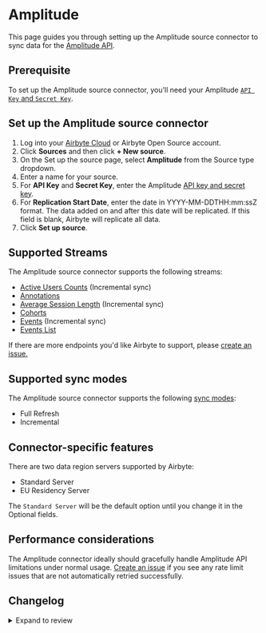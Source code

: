 # Amplitude

This page guides you through setting up the Amplitude source connector to sync data for the [Amplitude API](https://www.docs.developers.amplitude.com/analytics/apis/http-v2-api/).

## Prerequisite

To set up the Amplitude source connector, you'll need your Amplitude [`API Key` and `Secret Key`](https://help.amplitude.com/hc/en-us/articles/360058073772-Create-and-manage-organizations-and-projects#view-and-edit-your-project-information).

## Set up the Amplitude source connector

1. Log into your [Airbyte Cloud](https://cloud.airbyte.com/workspaces) or Airbyte Open Source account.
2. Click **Sources** and then click **+ New source**.
3. On the Set up the source page, select **Amplitude** from the Source type dropdown.
4. Enter a name for your source.
5. For **API Key** and **Secret Key**, enter the Amplitude [API key and secret key](https://help.amplitude.com/hc/en-us/articles/360058073772-Create-and-manage-organizations-and-projects#view-and-edit-your-project-information).
6. For **Replication Start Date**, enter the date in YYYY-MM-DDTHH:mm:ssZ format. The data added on and after this date will be replicated. If this field is blank, Airbyte will replicate all data.
7. Click **Set up source**.

## Supported Streams

The Amplitude source connector supports the following streams:

- [Active Users Counts](https://www.docs.developers.amplitude.com/analytics/apis/dashboard-rest-api/#get-active-and-new-user-counts) \(Incremental sync\)
- [Annotations](https://www.docs.developers.amplitude.com/analytics/apis/chart-annotations-api/#get-all-chart-annotations)
- [Average Session Length](https://www.docs.developers.amplitude.com/analytics/apis/dashboard-rest-api/#get-average-session-length) \(Incremental sync\)
- [Cohorts](https://www.docs.developers.amplitude.com/analytics/apis/behavioral-cohorts-api/#get-all-cohorts-response)
- [Events](https://www.docs.developers.amplitude.com/analytics/apis/export-api/#response-schema) \(Incremental sync\)
- [Events List](https://amplitude.com/docs/apis/analytics/dashboard-rest#get-events-list)

If there are more endpoints you'd like Airbyte to support, please [create an issue.](https://github.com/airbytehq/airbyte/issues/new/choose)

<!-- env:oss -->

## Supported sync modes

The Amplitude source connector supports the following [sync modes](https://docs.airbyte.com/cloud/core-concepts#connection-sync-modes):

- Full Refresh
- Incremental

## Connector-specific features

There are two data region servers supported by Airbyte:

- Standard Server
- EU Residency Server

The `Standard Server` will be the default option until you change it in the Optional fields.

## Performance considerations

The Amplitude connector ideally should gracefully handle Amplitude API limitations under normal usage. [Create an issue](https://github.com/airbytehq/airbyte/issues/new/choose) if you see any rate limit issues that are not automatically retried successfully.

## Changelog

<details>
  <summary>Expand to review</summary>

| Version    | Date       | Pull Request                                             | Subject                                                                                                                                                                |
|:-----------|:-----------| :------------------------------------------------------- |:-----------------------------------------------------------------------------------------------------------------------------------------------------------------------|
| 0.7.21 | 2025-10-07 | [67159](https://github.com/airbytehq/airbyte/pull/67159) | Update dependencies |
| 0.7.20 | 2025-09-30 | [62537](https://github.com/airbytehq/airbyte/pull/62537) | Update dependencies |
| 0.7.19 | 2025-09-08 | [65994](https://github.com/airbytehq/airbyte/pull/65994) | Update to CDK v7 |
| 0.7.18 | 2025-06-28 | [62135](https://github.com/airbytehq/airbyte/pull/62135) | Update dependencies |
| 0.7.17 | 2025-06-21 | [61897](https://github.com/airbytehq/airbyte/pull/61897) | Update dependencies |
| 0.7.16 | 2025-06-15 | [60600](https://github.com/airbytehq/airbyte/pull/60600) | Update dependencies |
| 0.7.15 | 2025-05-23 | [60887](https://github.com/airbytehq/airbyte/pull/60887) | Fix cohorts extractor field_path |
| 0.7.14 | 2025-05-10 | [59808](https://github.com/airbytehq/airbyte/pull/59808) | Update dependencies |
| 0.7.13 | 2025-05-03 | [59369](https://github.com/airbytehq/airbyte/pull/59369) | Update dependencies |
| 0.7.12 | 2025-04-26 | [58709](https://github.com/airbytehq/airbyte/pull/58709) | Update dependencies |
| 0.7.11 | 2025-04-19 | [58264](https://github.com/airbytehq/airbyte/pull/58264) | Update dependencies |
| 0.7.10 | 2025-04-12 | [57605](https://github.com/airbytehq/airbyte/pull/57605) | Update dependencies |
| 0.7.9 | 2025-04-05 | [57173](https://github.com/airbytehq/airbyte/pull/57173) | Update dependencies |
| 0.7.8 | 2025-03-29 | [56591](https://github.com/airbytehq/airbyte/pull/56591) | Update dependencies |
| 0.7.7 | 2025-03-22 | [56132](https://github.com/airbytehq/airbyte/pull/56132) | Update dependencies |
| 0.7.6 | 2025-03-08 | [55359](https://github.com/airbytehq/airbyte/pull/55359) | Update dependencies |
| 0.7.5 | 2025-03-01 | [54883](https://github.com/airbytehq/airbyte/pull/54883) | Update dependencies |
| 0.7.4 | 2025-02-22 | [54247](https://github.com/airbytehq/airbyte/pull/54247) | Update dependencies |
| 0.7.3 | 2025-02-15 | [52939](https://github.com/airbytehq/airbyte/pull/52939) | Update dependencies |
| 0.7.2 | 2025-02-13 | [53655](https://github.com/airbytehq/airbyte/pull/53655) | Fix CDK breaking change |
| 0.7.1 | 2025-01-25 | [52213](https://github.com/airbytehq/airbyte/pull/52213) | Update dependencies |
| 0.7.0 | 2025-01-24 | [52144](https://github.com/airbytehq/airbyte/pull/52144) | Promoting release candidate 0.7.0-rc.1 to a main version. |
| 0.7.0-rc.1 | 2025-01-17 | [51601](https://github.com/airbytehq/airbyte/pull/51601) | Migrates to manifest-only                                                                                                                                              |
| 0.6.19     | 2025-01-18 | [51723](https://github.com/airbytehq/airbyte/pull/51723) | Update dependencies                                                                                                                                                    |
| 0.6.18     | 2025-01-11 | [51288](https://github.com/airbytehq/airbyte/pull/51288) | Update dependencies                                                                                                                                                    |
| 0.6.17     | 2025-01-04 | [50906](https://github.com/airbytehq/airbyte/pull/50906) | Update dependencies                                                                                                                                                    |
| 0.6.16     | 2024-12-28 | [50486](https://github.com/airbytehq/airbyte/pull/50486) | Update dependencies                                                                                                                                                    |
| 0.6.15     | 2024-12-21 | [50150](https://github.com/airbytehq/airbyte/pull/50150) | Update dependencies                                                                                                                                                    |
| 0.6.14     | 2024-12-14 | [49017](https://github.com/airbytehq/airbyte/pull/49017) | Starting with this version, the Docker image is now rootless. Please note that this and future versions will not be compatible with Airbyte versions earlier than 0.64 |
| 0.6.13     | 2024-10-29 | [47097](https://github.com/airbytehq/airbyte/pull/47097) | Update dependencies                                                                                                                                                    |
| 0.6.12     | 2024-10-12 | [46771](https://github.com/airbytehq/airbyte/pull/46771) | Update dependencies                                                                                                                                                    |
| 0.6.11     | 2024-10-11 | [46736](https://github.com/airbytehq/airbyte/pull/46736) | Added possibility to toggle groupping by `Country` for `Active Users` stream                                                                                           |
| 0.6.10     | 2024-10-05 | [46489](https://github.com/airbytehq/airbyte/pull/46489) | Update dependencies                                                                                                                                                    |
| 0.6.9      | 2024-09-28 | [46121](https://github.com/airbytehq/airbyte/pull/46121) | Update dependencies                                                                                                                                                    |
| 0.6.8      | 2024-09-21 | [45732](https://github.com/airbytehq/airbyte/pull/45732) | Update dependencies                                                                                                                                                    |
| 0.6.7      | 2024-09-14 | [45501](https://github.com/airbytehq/airbyte/pull/45501) | Update dependencies                                                                                                                                                    |
| 0.6.6      | 2024-09-07 | [45318](https://github.com/airbytehq/airbyte/pull/45318) | Update dependencies                                                                                                                                                    |
| 0.6.5      | 2024-08-31 | [45047](https://github.com/airbytehq/airbyte/pull/45047) | Update dependencies                                                                                                                                                    |
| 0.6.4      | 2024-08-24 | [44709](https://github.com/airbytehq/airbyte/pull/44709) | Update dependencies                                                                                                                                                    |
| 0.6.3      | 2024-08-17 | [44250](https://github.com/airbytehq/airbyte/pull/44250) | Update dependencies                                                                                                                                                    |
| 0.6.2      | 2024-08-12 | [43876](https://github.com/airbytehq/airbyte/pull/43876) | Update dependencies                                                                                                                                                    |
| 0.6.1      | 2024-08-10 | [43473](https://github.com/airbytehq/airbyte/pull/43473) | Update dependencies                                                                                                                                                    |
| 0.6.0      | 2024-08-08 | [43400](https://github.com/airbytehq/airbyte/pull/43400) | Add Events List Stream                                                                                                                                                 |
| 0.5.1      | 2024-08-03 | [43267](https://github.com/airbytehq/airbyte/pull/43267) | Update dependencies                                                                                                                                                    |
| 0.5.0      | 2024-08-01 | [42565](https://github.com/airbytehq/airbyte/pull/42565) | Migrate to CDK v4.0.2                                                                                                                                                  |
| 0.4.2      | 2024-07-27 | [42618](https://github.com/airbytehq/airbyte/pull/42618) | Update dependencies                                                                                                                                                    |
| 0.4.1      | 2024-07-20 | [42302](https://github.com/airbytehq/airbyte/pull/42302) | Update dependencies                                                                                                                                                    |
| 0.4.0      | 2024-07-17 | [42074](https://github.com/airbytehq/airbyte/pull/42074) | Migrate to CDK v1.8.0                                                                                                                                                  |
| 0.3.18     | 2024-07-13 | [41767](https://github.com/airbytehq/airbyte/pull/41767) | Update dependencies                                                                                                                                                    |
| 0.3.17     | 2024-07-10 | [41537](https://github.com/airbytehq/airbyte/pull/41537) | Update dependencies                                                                                                                                                    |
| 0.3.16     | 2024-07-09 | [41097](https://github.com/airbytehq/airbyte/pull/41097) | Update dependencies                                                                                                                                                    |
| 0.3.15     | 2024-07-06 | [40982](https://github.com/airbytehq/airbyte/pull/40982) | Update dependencies                                                                                                                                                    |
| 0.3.14     | 2024-06-25 | [40407](https://github.com/airbytehq/airbyte/pull/40407) | Update dependencies                                                                                                                                                    |
| 0.3.13     | 2024-06-22 | [40108](https://github.com/airbytehq/airbyte/pull/40108) | Update dependencies                                                                                                                                                    |
| 0.3.12     | 2024-06-06 | [39103](https://github.com/airbytehq/airbyte/pull/39103) | Use `CheckpointMixin` for state management                                                                                                                             |
| 0.3.11     | 2024-06-04 | [38988](https://github.com/airbytehq/airbyte/pull/38988) | [autopull] Upgrade base image to v1.2.1                                                                                                                                |
| 0.3.10     | 2024-04-19 | [36631](https://github.com/airbytehq/airbyte/pull/36631) | Updating to 0.80.0 CDK                                                                                                                                                 |
| 0.3.9      | 2024-04-12 | [36631](https://github.com/airbytehq/airbyte/pull/36631) | schema descriptions                                                                                                                                                    |
| 0.3.8      | 2024-03-12 | [35987](https://github.com/airbytehq/airbyte/pull/35987) | Unpin CDK version                                                                                                                                                      |
| 0.3.7      | 2024-02-12 | [35162](https://github.com/airbytehq/airbyte/pull/35162) | Manage dependencies with Poetry.                                                                                                                                       |
| 0.3.6      | 2023-10-23 | [31702](https://github.com/airbytehq/airbyte/pull/31702) | Base image migration: remove Dockerfile and use the python-connector-base image                                                                                        |
| 0.3.5      | 2023-09-28 | [30846](https://github.com/airbytehq/airbyte/pull/30846) | Add support of multiple cursor date formats                                                                                                                            |
| 0.3.4      | 2023-09-28 | [30831](https://github.com/airbytehq/airbyte/pull/30831) | Add user friendly error description on 403 error                                                                                                                       |
| 0.3.3      | 2023-09-21 | [30652](https://github.com/airbytehq/airbyte/pull/30652) | Update spec: declare `start_date` type as `date-time`                                                                                                                  |
| 0.3.2      | 2023-09-18 | [30525](https://github.com/airbytehq/airbyte/pull/30525) | Fix `KeyError` while getting `data_region` from config                                                                                                                 |
| 0.3.1      | 2023-09-15 | [30471](https://github.com/airbytehq/airbyte/pull/30471) | Fix `Event` stream: Use `start_time` instead of cursor in the case of more recent                                                                                      |
| 0.3.0      | 2023-09-13 | [30378](https://github.com/airbytehq/airbyte/pull/30378) | Switch to latest CDK version                                                                                                                                           |
| 0.2.4      | 2023-05-05 | [25842](https://github.com/airbytehq/airbyte/pull/25842) | added missing attrs in events schema, enabled default availability strategy                                                                                            |
| 0.2.3      | 2023-04-20 | [25317](https://github.com/airbytehq/airbyte/pull/25317) | Refactor Events Stream, use pre-YAML version based on Python CDK                                                                                                       |
| 0.2.2      | 2023-04-19 | [25315](https://github.com/airbytehq/airbyte/pull/25315) | Refactor to only fetch date_time_fields once per request                                                                                                               |
| 0.2.1      | 2023-02-03 | [25281](https://github.com/airbytehq/airbyte/pull/25281) | Reduce request_time_range to 4 hours                                                                                                                                   |
| 0.2.0      | 2023-02-03 | [22362](https://github.com/airbytehq/airbyte/pull/22362) | Migrate to YAML                                                                                                                                                        |
| 0.1.24     | 2023-03-28 | [21022](https://github.com/airbytehq/airbyte/pull/21022) | Enable event stream time interval selection                                                                                                                            |
| 0.1.23     | 2023-03-02 | [23087](https://github.com/airbytehq/airbyte/pull/23087) | Specified date formatting in specification                                                                                                                             |
| 0.1.22     | 2023-02-17 | [23192](https://github.com/airbytehq/airbyte/pull/23192) | Skip the stream if `start_date` is specified in the future.                                                                                                            |
| 0.1.21     | 2023-02-01 | [21888](https://github.com/airbytehq/airbyte/pull/21888) | Set `AvailabilityStrategy` for streams explicitly to `None`                                                                                                            |
| 0.1.20     | 2023-01-27 | [21957](https://github.com/airbytehq/airbyte/pull/21957) | Handle null values and empty strings in date-time fields                                                                                                               |
| 0.1.19     | 2022-12-09 | [19727](https://github.com/airbytehq/airbyte/pull/19727) | Remove `data_region` as required                                                                                                                                       |
| 0.1.18     | 2022-12-08 | [19727](https://github.com/airbytehq/airbyte/pull/19727) | Add parameter to select region                                                                                                                                         |
| 0.1.17     | 2022-10-31 | [18684](https://github.com/airbytehq/airbyte/pull/18684) | Add empty `series` validation for `AverageSessionLength` stream                                                                                                        |
| 0.1.16     | 2022-10-11 | [17854](https://github.com/airbytehq/airbyte/pull/17854) | Add empty `series` validation for `ActtiveUsers` steam                                                                                                                 |
| 0.1.15     | 2022-10-03 | [17320](https://github.com/airbytehq/airbyte/pull/17320) | Add validation `start_date` filed if it's in the future                                                                                                                |
| 0.1.14     | 2022-09-28 | [17326](https://github.com/airbytehq/airbyte/pull/17326) | Migrate to per-stream states.                                                                                                                                          |
| 0.1.13     | 2022-08-31 | [16185](https://github.com/airbytehq/airbyte/pull/16185) | Re-release on new `airbyte_cdk==0.1.81`                                                                                                                                |
| 0.1.12     | 2022-08-11 | [15506](https://github.com/airbytehq/airbyte/pull/15506) | Changed slice day window to 1, instead of 3 for Events stream                                                                                                          |
| 0.1.11     | 2022-07-21 | [14924](https://github.com/airbytehq/airbyte/pull/14924) | Remove `additionalProperties` field from spec                                                                                                                          |
| 0.1.10     | 2022-06-16 | [13846](https://github.com/airbytehq/airbyte/pull/13846) | Try-catch the BadZipFile error                                                                                                                                         |
| 0.1.9      | 2022-06-10 | [13638](https://github.com/airbytehq/airbyte/pull/13638) | Fixed an infinite loop when fetching Amplitude data                                                                                                                    |
| 0.1.8      | 2022-06-01 | [13373](https://github.com/airbytehq/airbyte/pull/13373) | Fixed the issue when JSON Validator produces errors on `date-time` check                                                                                               |
| 0.1.7      | 2022-05-21 | [13074](https://github.com/airbytehq/airbyte/pull/13074) | Removed time offset for `Events` stream, which caused a lot of duplicated records                                                                                      |
| 0.1.6      | 2022-04-30 | [12500](https://github.com/airbytehq/airbyte/pull/12500) | Improve input configuration copy                                                                                                                                       |
| 0.1.5      | 2022-04-28 | [12430](https://github.com/airbytehq/airbyte/pull/12430) | Added HTTP error descriptions and fixed `Events` stream fail caused by `404` HTTP Error                                                                                |
| 0.1.4      | 2021-12-23 | [8434](https://github.com/airbytehq/airbyte/pull/8434) | Update fields in source-connectors specifications                                                                                                                      |
| 0.1.3      | 2021-10-12 | [6375](https://github.com/airbytehq/airbyte/pull/6375) | Log Transient 404 Error in Events stream                                                                                                                               |
| 0.1.2      | 2021-09-21 | [6353](https://github.com/airbytehq/airbyte/pull/6353) | Correct output schemas on cohorts, events, active_users, and average_session_lengths streams                                                                           |
| 0.1.1      | 2021-06-09 | [3973](https://github.com/airbytehq/airbyte/pull/3973) | Add AIRBYTE_ENTRYPOINT for kubernetes support                                                                                                                          |
| 0.1.0      | 2021-06-08 | [3664](https://github.com/airbytehq/airbyte/pull/3664) | New Source: Amplitude                                                                                                                                                  |
| 0.1.0      | 2021-06-08 | [3664](https://github.com/airbytehq/airbyte/pull/3664) | New Source: Amplitude                                                                                                                                                  |

</details>

<!-- /env:oss -->
